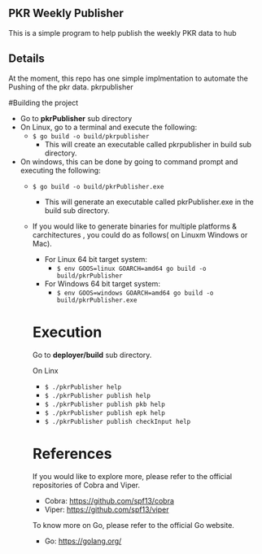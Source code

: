 ## PKR Weekly Publisher

This is a simple program to help publish the weekly PKR data to hub


## Details

At the moment, this repo has one simple implmentation to automate the 
Pushing of the pkr data. pkrpublisher


#Building the project
- Go to **pkrPublisher** sub directory
- On Linux, go to a terminal and execute the following:
    - `$ go build -o build/pkrpublisher`
        - This will create an executable called pkrpublisher in build sub directory.
- On windows, this can be done by going to command prompt and executing the following:
    - `$ go build -o build/pkrPublisher.exe`
        - This will generate an executable called pkrPublisher.exe in the build sub directory.
    - If you would like to generate binaries for multiple platforms & carchitectures , you could do as
        follows( on Linuxm Windows or Mac).
        - For Linux 64 bit target system:
            - `$ env GOOS=linux GOARCH=amd64 go build -o build/pkrPublisher`
        - For Windows 64 bit target system:
            - `$ env GOOS=windows GOARCH=amd64 go build -o build/pkrPublisher.exe`
        
        # Execution
        Go to **deployer/build** sub directory.
        
        On Linx
        - `$ ./pkrPublisher help`
        - `$ ./pkrPublisher publish help`
        - `$ ./pkrPublisher publish pkb help`
        - `$ ./pkrPublisher publish epk help`
        - `$ ./pkrPublisher publish checkInput help`
                        
        
        # References
        If you would like to explore more, please refer to the official repositories of Cobra and Viper. 
         - Cobra: https://github.com/spf13/cobra
         - Viper: https://github.com/spf13/viper
        
        To know more on Go, please refer to the official Go website. 
        - Go: https://golang.org/     